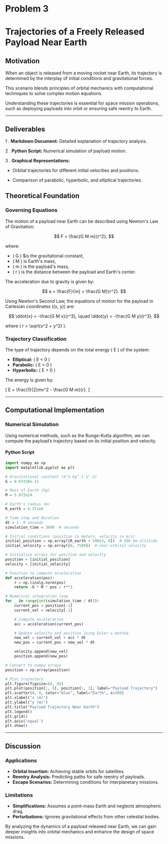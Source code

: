 # Problem 3

# Trajectories of a Freely Released Payload Near Earth

## Motivation

When an object is released from a moving rocket near Earth, its trajectory is determined by the interplay of initial conditions and gravitational forces. 

This scenario blends principles of orbital mechanics with computational techniques to solve complex motion equations. 

Understanding these trajectories is essential for space mission operations, such as deploying payloads into orbit or ensuring safe reentry to Earth.

---

## Deliverables
1 . **Markdown Document:** Detailed explanation of trajectory analysis.

2 . **Python Script:** Numerical simulation of payload motion.

3 . **Graphical Representations:**
    
-  Orbital trajectories for different initial velocities and positions.
    
    
-  Comparison of parabolic, hyperbolic, and elliptical trajectories.


## Theoretical Foundation

### Governing Equations

The motion of a payload near Earth can be described using Newton's Law of Gravitation:

$$
F = \frac{G M m}{r^2},
$$

where:
- \( G \) $is the gravitational constant,
- \( M \) is Earth's mass,
- \( m \) is the payload's mass,
- \( r \) is the distance between the payload and Earth's center.

The acceleration due to gravity is given by:

$$
a = \frac{F}{m} = \frac{G M}{r^2}.
$$

Using Newton's Second Law, the equations of motion for the payload in Cartesian coordinates \((x, y)\) are:

$$
\ddot{x} = -\frac{G M x}{r^3}, \quad \ddot{y} = -\frac{G M y}{r^3},
$$

where \( r = \sqrt{x^2 + y^2} \).

### Trajectory Classification
The type of trajectory depends on the total energy \( E \) of the system:
- **Elliptical:** \( E < 0 \)
- **Parabolic:** \( E = 0 \)
- **Hyperbolic:** \( E > 0 \)

The energy is given by:

\[
E = \frac{1}{2}mv^2 - \frac{G M m}{r}.
\]

---

## Computational Implementation

### Numerical Simulation
Using numerical methods, such as the Runge-Kutta algorithm, we can compute the payload’s trajectory based on its initial position and velocity.

#### Python Script
```python
import numpy as np
import matplotlib.pyplot as plt

# Gravitational constant (m^3 kg^-1 s^-2)
G = 6.67430e-11

# Mass of Earth (kg)
M = 5.972e24

# Earth's radius (m)
R_earth = 6.371e6

# Time step and duration
dt = 1  # seconds
simulation_time = 3600  # seconds

# Initial conditions (position in meters, velocity in m/s)
initial_position = np.array([R_earth + 500e3, 0])  # 500 km altitude
initial_velocity = np.array([0, 7500])  # near-orbital velocity

# Initialize arrays for position and velocity
position = [initial_position]
velocity = [initial_velocity]

# Function to compute acceleration
def acceleration(pos):
    r = np.linalg.norm(pos)
    return -G * M * pos / r**3

# Numerical integration loop
for _ in range(int(simulation_time / dt)):
    current_pos = position[-1]
    current_vel = velocity[-1]

    # Compute acceleration
    acc = acceleration(current_pos)

    # Update velocity and position using Euler's method
    new_vel = current_vel + acc * dt
    new_pos = current_pos + new_vel * dt

    velocity.append(new_vel)
    position.append(new_pos)

# Convert to numpy arrays
position = np.array(position)

# Plot trajectory
plt.figure(figsize=(8, 8))
plt.plot(position[:, 0], position[:, 1], label="Payload Trajectory")
plt.scatter(0, 0, color="blue", label="Earth", s=500)
plt.xlabel("x (m)")
plt.ylabel("y (m)")
plt.title("Payload Trajectory Near Earth")
plt.legend()
plt.grid()
plt.axis('equal')
plt.show()
```

---

## Discussion

### Applications
- **Orbital Insertion:** Achieving stable orbits for satellites.
- **Reentry Analysis:** Predicting paths for safe reentry of payloads.
- **Escape Scenarios:** Determining conditions for interplanetary missions.

### Limitations
- **Simplifications:** Assumes a point-mass Earth and neglects atmospheric drag.
- **Perturbations:** Ignores gravitational effects from other celestial bodies.

By analyzing the dynamics of a payload released near Earth, we can gain deeper insights into orbital mechanics and enhance the design of space missions.

